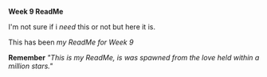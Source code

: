 **Week 9 ReadMe**

I'm not sure if i *need* this or not but here it is.

This has been *my ReadMe for Week 9*

**Remember** *"This is my ReadMe, is was spawned from the love held within a million stars."*